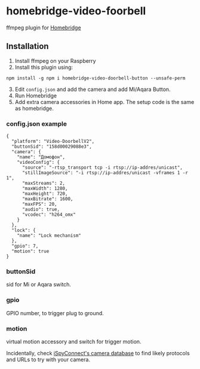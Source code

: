 # homebridge-video-foorbell

ffmpeg plugin for [Homebridge](https://github.com/nfarina/homebridge)

## Installation

1. Install ffmpeg on your Raspberry
2. Install this plugin using:

```
npm install -g npm i homebridge-video-doorbell-button --unsafe-perm
```

3. Edit `config.json` and add the camera and add Mi/Aqara Button.
4. Run Homebridge
5. Add extra camera accessories in Home app. The setup code is the same as homebridge.

### config.json example

```
{
  "platform": "Video-DoorbellV2",
  "buttonSid": "158d00029088e3",
  "camera": {
    "name": "Домофон",
    "videoConfig": {
      "source": "-rtsp_transport tcp -i rtsp://ip-addres/unicast",
      "stillImageSource": "-i rtsp://ip-addres/unicast -vframes 1 -r 1",
      "maxStreams": 2,
      "maxWidth": 1280,
      "maxHeight": 720,
      "maxBitrate": 1600,
      "maxFPS": 20,
      "audio": true,
      "vcodec": "h264_omx"
    }
  },
  "lock": {
    "name": "Lock mechanism"
  },
  "gpio": 7,
  "motion": true
}
```

### buttonSid

sid for Mi or Aqara switch.

### gpio

GPIO number, to trigger plug to ground.

### motion

virtual motion accessory and switch for trigger motion.

Incidentally, check [iSpyConnect's camera database](https://www.ispyconnect.com/sources.aspx) to find likely protocols and URLs to try with your camera.
